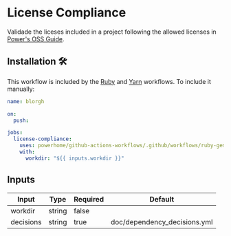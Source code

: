 # License Compliance

Validade the liceses included in a project following the allowed licenses in [Power's OSS Guide](https://github.com/powerhome/oss-guide).

## Installation 🛠

This workflow is included by the [Ruby](./ruby-gem.md) and [Yarn](./yarn-package.md) workflows. To include it manually:

```yml
name: blorgh

on:
  push:

jobs:
  license-compliance:
    uses: powerhome/github-actions-workflows/.github/workflows/ruby-gem.yml@main
    with:
      workdir: "${{ inputs.workdir }}"
```

## Inputs

| **Input** | **Type** | **Required** | **Default**                  |
| --------- | -------- | ------------ | ---------------------------- |
| workdir   | string   | false        |                              |
| decisions | string   | true         | doc/dependency_decisions.yml |
